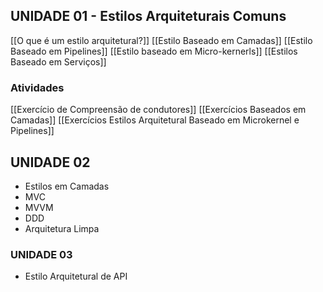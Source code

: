 ## **UNIDADE 01** - Estilos Arquiteturais Comuns
[[O que é um estilo arquitetural?]]
[[Estilo Baseado em Camadas]]
[[Estilo Baseado em Pipelines]]
[[Estilo baseado em Micro-kernerls]]
[[Estilos Baseado em Serviços]]

### Atividades
[[Exercício de Compreensão de condutores]]
[[Exercícios Baseados em Camadas]]
[[Exercícios Estilos Arquitetural Baseado em Microkernel e Pipelines]]

## **UNIDADE 02**
- Estilos em Camadas
- MVC
- MVVM
- DDD
- Arquitetura Limpa

### **UNIDADE 03**
- Estilo Arquitetural de API 